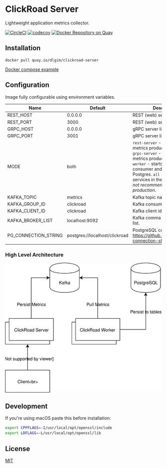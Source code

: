 # ClickRoad Server

Lightweight application metrics collector.

[![CircleCI](https://img.shields.io/circleci/project/github/dialogs/clickroad-server/master.svg)](https://circleci.com/gh/dlgim/clickroad-server)
[![codecov](https://codecov.io/gh/dialogs/clickroad-server/branch/master/graph/badge.svg)](https://codecov.io/gh/dialogs/clickroad-server)
[![Docker Repository on Quay](https://quay.io/repository/dlgim/clickroad-server/status)](https://quay.io/repository/dlgim/clickroad-server)

## Installation

```
docker pull quay.io/dlgim/clickroad-server
```

[Docker compose example](example/docker-compose.yml)

## Configuration

Image fully configurable using environment variables.

| Name                 | Default                        | Description                                                                                                                                                                                                                                                                 |
| -------------------- | ------------------------------ | --------------------------------------------------------------------------------------------------------------------------------------------------------------------------------------------------------------------------------------------------------------------------- |
| REST_HOST            | 0.0.0.0                        | REST (web) server listen port.                                                                                                                                                                                                                                              |
| REST_PORT            | 3000                           | REST (web) server listen host.                                                                                                                                                                                                                                              |
| GRPC_HOST            | 0.0.0.0                        | gRPC server listen host.                                                                                                                                                                                                                                                    |
| GRPC_PORT            | 3001                           | gRPC server listen port.                                                                                                                                                                                                                                                    |
| MODE                 | both                           | `rest-server` - starts the metrics producer REST server. `grpc-server` - starts the metrics producer gRPC server. `worker` - starts the metrics consumer and persists them to Postgres. `all` - starts all services in the single process, _not recommended in production_. |
| KAFKA_TOPIC          | metrics                        | Kafka topic name.                                                                                                                                                                                                                                                           |
| KAFKA_GROUP_ID       | clickroad                      | Kafka consumer group id.                                                                                                                                                                                                                                                    |
| KAFKA_CLIENT_ID      | clickroad                      | Kafka client id.                                                                                                                                                                                                                                                            |
| KAFKA_BROKER_LIST    | localhost:9092                 | Kafka comma delimited broker list.                                                                                                                                                                                                                                          |
| PG_CONNECTION_STRING | postgres://localhost/clickroad | PostgreSQL connection string. https://github.com/iceddev/pg-connection-string                                                                                                                                                                                               |

### High Level Architecture

![High Level Architecture](docs/HLA.svg)

## Development

If you're using macOS paste this before installation:

```bash
export CPPFLAGS=-I/usr/local/opt/openssl/include
export LDFLAGS=-L/usr/local/opt/openssl/lib
```

## License

[MIT](LICENSE)
